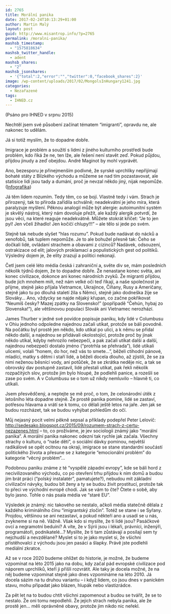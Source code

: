 ```yaml
---
id: 2765
title: Morální panika
date: 2017-02-24T10:13:29+01:00
author: Martin Malý
layout: post
guid: http://www.misantrop.info/?p=2765
permalink: /moralni-panika/
mashsb_timestamp:
  - "1575818634"
mashsb_twitter_handle:
  - adent
mashsb_shares:
  - "2"
mashsb_jsonshares:
  - '{"total":2,"error":"","twitter":0,"facebook_shares":2}'
image: /wp-content/uploads/2017/02/MongolsInHungary1241.jpg
categories:
  - Nezařazené
tags:
  - IHNED.cz
---
```

(Psáno pro IHNED v srpnu 2015)

<span style="font-weight: 400;">Nechtěl jsem své působení začínat tématem “imigranti”, opravdu ne, ale nakonec to udělám.</span>

<span style="font-weight: 400;">Já si totiž myslím, že to dopadne dobře.</span>

<span style="font-weight: 400;">Imigrace je problém a soužití s lidmi z jiného kulturního prostředí bude problém, kdo říká že ne, ten lže, ale řešení není stavět zeď. Pokud půjdou, přijdou jinudy a zeď obejdou. André Maginot by mohl vyprávět.</span>

<span style="font-weight: 400;">Ano, bezesporu je přinejmenším podivné, že syrské uprchlíky nepřijímají bohaté státy z Blízkého východu a můžeme se nad tím pozastavovat, ale statisíce lidí jsou tady a dumání, proč je nevzal někdo jiný, nijak nepomůže. (<a href="https://images.scribblelive.com/2015/9/4/fa82fa1c-03ed-4425-bd44-943b9bc0b4e2_800.jpg">Infografika</a>)</span>

<span style="font-weight: 400;">Já těm lidem rozumím. Tedy těm, co se bojí. Vlastně tedy i vám. Strach je přirozený, tak to příroda zařídila schválně; neadekvátní je jeho míra, která paralyzuje myšlení. Pěknou analogií může být alergie: autoimunitní systém je skvělý nástroj, který nám dovoluje přežít, ale každý alergik potvrdí, že jsou věci, na které reaguje neadekvátně. Můžete stokrát křičet: “Je to jen pyl! Jen včelí žihadlo! Jen kočičí chlupy!!!” &#8211; ale tělo si jede po svém. </span>

<span style="font-weight: 400;">Stejně tak nebude slyšet “hlas rozumu”. Pokud bude nadávat do nácků a xenofobů, tak tuplem nepomůže. Je to ale bohužel přesně tak: Čeho se dočkali lidé, ovládaní strachem a obavami z cizinců? Nadávek, odsouzení, ostrakizace od elit; jalových proklamací a populistických gest od politiků. Výsledný dojem je, že elity zrazují a politici nekonají.</span>

<span style="font-weight: 400;">Četl jsem celé léto média česká i zahraniční a, světe div se, mám posledních několik týdnů dojem, že to dopadne dobře. Že nenastane konec světa, ani konec civilizace, dokonce ani konec národních zvyků. Že migranti přijdou, bude jich mnohem míň, než nám velké oči teď říkají, a naše společnost je přijme, stejně jako přijala Vietnamce, Ukrajince, Číňany, Rusy a Američany, stejně jako tu po dlouhá staletí žila s Němci, stejně jako dodneška žije se Slováky… Ano, vždycky se najde nějaký křupan, co začne pokřikovat “Neumíš česky? Mazej zpátky na Slovensko!” (popřípadě “Čehún, hybaj zo Slovenska!”), ale většinovou populaci Slovák ani Vietnamec nerozhází.</span>

<span style="font-weight: 400;">James Thurber v jedné své povídce popisuje paniku, kdy lidé v Columbusu v Ohiu jednoho odpoledne najednou začali utíkat, protože se báli povodně. Na počátku byl prostě jen někdo, kdo utíkal po ulici, a k němu se přidal někdo další, a najednou se přidávali okolostojící, protože proč by jinak někdo utíkal, kdyby nehrozilo nebezpečí, a pak začali utíkat další a další, najednou nebezpečí dostalo jméno (“protrhla se přehrada”), lidé utíkali ulicemi, volali “honem, do hor, než vás to smete…”, běželi ctihodní pánové, mladíci, matky s dětmi i staří lidé, a běželi docela dlouho, až zjistili, že se za nimi neženou běsnící vody, ani potůček, že se zkrátka neděje nic, a tak se obrovský dav postupně zastavil, lidé přestali utíkat, pak řekli několik rozpačitých slov, protože jim bylo hloupé, že podlehli panice, a rozešli se zase po svém. A v Columbusu se o tom už nikdy nemluvilo &#8211; hlavně ti, co utíkali.</span>

<span style="font-weight: 400;">Jsem přesvědčený, a neptejte se mě proč, o tom, že celonárodní útěk z letošního léta dopadne stejně. Že prostě panika pomine, lidé se zastaví, potřesou hlavama a vrátí se k tomu, co dělali ještě letos na jaře. Jen jak se budou rozcházet, tak se budou vyhýbat pohledům do očí.</span>

<span style="font-weight: 400;">Můj nejasný pocit velmi pěkně sepsal a příklady podepřel Peter Lelovič: </span>[<span style="font-weight: 400;">http://sedesako.blogspot.cz/2015/09/rozumem-strach-z-certu-nezazenes.html</span>](http://sedesako.blogspot.cz/2015/09/rozumem-strach-z-certu-nezazenes.html) <span style="font-weight: 400;">&#8211; to, co prožíváme, je jev sociologii známý jako “morální panika”. A morální panika nakonec odezní tak rychle jak začala. Všechny strachy o kulturu, o “naše děti”, o sociální dávky pominou, největší radikálové se opět ocitnou na okraji, imigrace se stane standardní součástí politického života a přesune se z kategorie “emocionální problém” do kategorie “věcný problém”&#8230;</span>

<span style="font-weight: 400;">Podobnou paniku známe z té “vyspělé západní evropy”, kde se báli hord z necivilizovaného východu, co po otevření trhu přijdou k nim domů a budou jim brát práci (“polský instalatér”, pamatujete?), nebudou mít základní civilizační návyky, budou bít ženy a ty se budou živit prostitucí, protože tak to přeci ve východní evropě chodí. Jak se vám to čte? Čtete o sobě, aby bylo jasno. Tohle o nás psala média ve “staré EU”. </span>

<span style="font-weight: 400;">Výsledek je známý: nic takového se nestalo, ačkoli média statečně dělala z každého kriminálního činu “imigrantský zločin”. Totéž se stane i se Syřany. Projdou, většinou se ani nezastaví, a pokud někteří ano a usadí se u nás, zvykneme si na ně. Vážně. Však kdo si myslíte, že ti lidé jsou? Pasáčkové ovcí a negramotní beduíni? A víte, že v Sýrii jsou i lékaři, právníci, inženýři, programátoři, podnikatelé…? Myslíte, že ti tam zůstávají a posílají sem ty nejchudší a nevzdělané? Myslet si to je jako myslet si, že všichni přistěhovalci z východu jsou jen pasáci a šlapky. Právě jste podlehli mediální zkratce.</span>

<span style="font-weight: 400;">Až se v roce 2020 budeme ohlížet do historie, je možné, že budeme vzpomínat na léto 2015 jako na dobu, kdy začal pád evropské civilizace pod náporem uprchlíků, kteří ji přišli rozvrátit. Ale taky je docela možné, že na něj budeme vzpomínat stejně jako dnes vzpomínáme na léto 2010. Já docela sázím na tu druhou variantu &#8211; i když lidem, co jsou dnes v panickém stavu, mohu připadat jako blázen, hlupák nebo vlastizrádce. </span>

<span style="font-weight: 400;">Za pět let na to budou chtít všichni zapomenout a budou se tvářit, že se to nestalo. Že oni tomu nepodlehli. Že jejich strach nebyla panika, ale že prostě jen… měli oprávněné obavy, protože jim nikdo nic neřekl.</span>